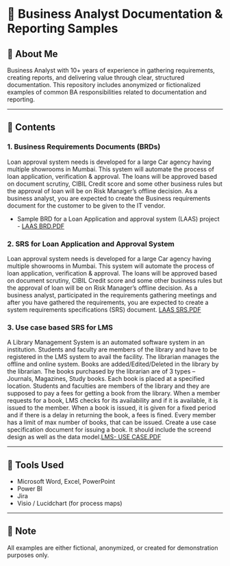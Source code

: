 
# 🧾 Business Analyst Documentation & Reporting Samples

## 👋 About Me
Business Analyst with 10+ years of experience in gathering requirements, creating reports, and delivering value through clear, structured documentation. This repository includes anonymized or fictionalized examples of common BA responsibilities related to documentation and reporting.

---
## 📂 Contents
### 1. Business Requirements Documents (BRDs)
Loan approval system needs is developed for a large Car agency having multiple showrooms in Mumbai. This system will automate the process of loan application, verification & approval. The loans will be approved based on document scrutiny, CIBIL Credit score and some other business rules but the approval of loan will be on Risk Manager’s offline decision.
As a business analyst, you are expected to create the Business requirements document for the customer to be given to the IT vendor.
- Sample BRD for a Loan Application and approval system (LAAS) project - [LAAS BRD.PDF](https://github.com/SREEJITA-MAJUMDER/BUSINESS-ANALYST-PORTFOLIO/raw/main/LAAS-Business%20Requirement%20Document.pdf)

### 2. SRS for Loan Application and Approval System
Loan approval system needs is developed for a large Car agency having multiple showrooms in Mumbai. This system will automate the process of loan application, verification & approval. The loans will be approved based on document scrutiny, CIBIL Credit score and some other business rules but the approval of loan will be on Risk Manager’s offline decision. As a business analyst, participated in the requirements gathering meetings and after you have gathered the requirements, you are expected to create a system requirements specifications (SRS) document. [LAAS SRS.PDF](https://github.com/SREEJITA-MAJUMDER/BUSINESS-ANALYST-PORTFOLIO/raw/main/SRS%20for%20loan%20application%20and%20approval%20system.pdf)

### 3. Use case based SRS for LMS
A Library Management System is an automated software system in an institution. Students and faculty are members of the library and have to be registered in the LMS system to avail the facility. The librarian manages the offline and online system. Books are added/Edited/Deleted in the library by the librarian. The books purchased by the librarian are of 3 types – Journals, Magazines, Study books. Each book is placed at a specified location. Students and faculties are members of the library and they are supposed to pay a fees for getting a book from the library. When a member requests for a book, LMS checks for its availability and if it is available, it is issued to the member. When a book is issued, it is given for a fixed period and if there is a delay in returning the book, a fees is fined. Every member has a limit of max number of books, that can be issued.
Create a use case specification document for issuing a book. It should include the screend design as well as the data model.[LMS- USE CASE.PDF](https://github.com/SREEJITA-MAJUMDER/BUSINESS-ANALYST-PORTFOLIO/raw/main/LMS-%20USE%20CASE.pdf)

---

## 📌 Tools Used
- Microsoft Word, Excel, PowerPoint
- Power BI
- Jira
- Visio / Lucidchart (for process maps)

---

## 📎 Note
All examples are either fictional, anonymized, or created for demonstration purposes only.
